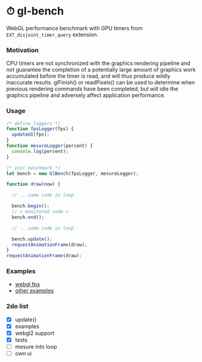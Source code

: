 # ⏱ gl-bench

WebGL performance benchmark with GPU timers from `EXT_disjoint_timer_query` extension.

### Motivation
CPU timers are not synchronized with the graphics rendering pipeline and not guarantee the completion of a potentially
large amount of graphics work accumulated before the timer is read, and will thus produce wildly inaccurate results.
glFinish() or readPixels() can be used to determine when previous rendering commands have been completed,
but will idle the graphics pipeline and adversely affect application performance.

### Usage
```javascript
/* define loggers */
function fpsLogger(fps) {
  updateUI(fps);
}
function mesureLogger(percent) {
  console.log(percent);
}

/* init benchmark */
let bench = new GlBench(fpsLogger, mesureLogger);

function draw(now) {

  // ...some code in loop

  bench.begin();
  // < monitored code >
  bench.end();

  // ...some code in loop

  bench.update();
  requestAnimationFrame(draw);
}
requestAnimationFrame(draw);
```

### Examples
- [webgl fps](https://munrocket.github.io/gl-bench/docs/fps-webgl1.html)
- [other examples](https://munrocket.github.io/gl-bench/docs/)

### 2do list
- [x] update()
- [x] examples
- [x] webgl2 support
- [x] tests
- [ ] mesure into loop
- [ ] own ui